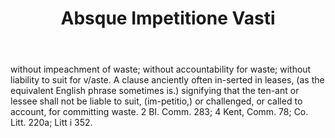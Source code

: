 ---
title: Absque Impetitione Vasti
letter: A
permalink: "/definitions/absque-impetitione-vasti.html"
body: without impeachment of waste; without accountability for waste; without liability
  to suit for v/aste. A clause anciently often in-serted in leases, (as the equivalent
  English phrase sometimes is.) signifying that the ten-ant or lessee shall not be
  liable to suit, (im-petitio,) or challenged, or called to account, for committing
  waste. 2 BI. Comm. 283; 4 Kent, Comm. 78; Co. Litt. 220a; Litt i 352.
published_at: '2018-07-07'
layout: post
---